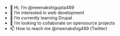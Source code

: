 - 👋 Hi, I’m @meenakshigupta489
- 👀 I’m interested in web development
- 🌱 I’m currently learning Drupal
- 💞️ I’m looking to collaborate on opensource projects
- 📫 How to reach me @meenakshig489 (Twitter)
<!---
meenakshigupta489/meenakshigupta489 is a ✨ special ✨ repository because its `README.md` (this file) appears on your GitHub profile.
You can click the Preview link to take a look at your changes.
--->
